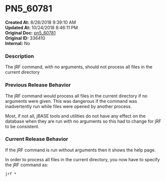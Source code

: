 # PN5_60781

**Created At:** 8/28/2018 9:39:10 AM  
**Updated At:** 10/24/2018 8:46:11 PM  
**Original Doc:** [pn5_60781](https://docs.jbase.com/48420-5-7-1-release-notes/pn5_60781)  
**Original ID:** 336410  
**Internal:** No  


### Description

The jRF command, with no arguments, should not process all files in the current directory



### Previous Release Behavior

The jRF command would process all files in the current directory if no arguments were given. This was dangerous if the command was inadvertently run while files were opened by another process.

Most, if not all, jBASE tools and utilities do not have any effect on the database when they are run with no arguments so this had to change for jRF to be consistent.



### Current Release Behavior

If the jRF command is run without arguments then it shows the help page.

In order to process all files in the current directory, you now have to specify the jRF command as:

```
jrf *
```

